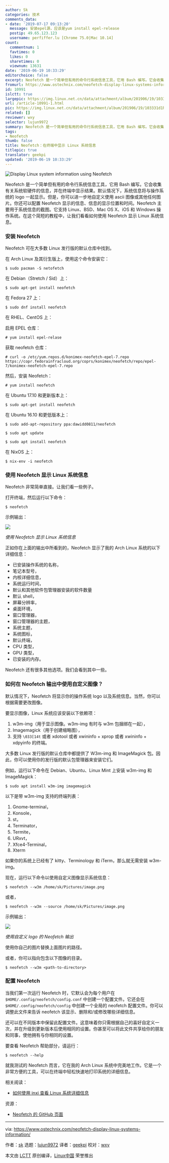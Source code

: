 ```yaml
---
author: Sk
categories: 技术
comments_data:
- date: '2019-07-17 09:13:20'
  message: 安装epel源，应该是yum install epel-release
  postip: 49.65.123.123
  username: perfiffer.lu [Chrome 75.0|Mac 10.14]
count:
  commentnum: 1
  favtimes: 0
  likes: 0
  sharetimes: 0
  viewnum: 13631
date: '2019-06-19 10:33:29'
editorchoice: false
excerpt: Neofetch 是一个简单但有用的命令行系统信息工具，它用 Bash 编写。它会收集有关系统软硬件的信息，并在终端中显示结果。
fromurl: https://www.ostechnix.com/neofetch-display-linux-systems-information/
id: 10991
islctt: true
largepic: https://img.linux.net.cn/data/attachment/album/201906/19/103331d1hfxqniplhfuhxh.png
url: /article-10991-1.html
pic: https://img.linux.net.cn/data/attachment/album/201906/19/103331d1hfxqniplhfuhxh.png.thumb.jpg
related: []
reviewer: wxy
selector: lujun9972
summary: Neofetch 是一个简单但有用的命令行系统信息工具，它用 Bash 编写。它会收集有关系统软硬件的信息，并在终端中显示结果。
tags:
- Neofetch
thumb: false
title: Neofetch：在终端中显示 Linux 系统信息
titlepic: true
translator: geekpi
updated: '2019-06-19 10:33:29'
---
```


![Display Linux system information using Neofetch](/data/attachment/album/201906/19/103331d1hfxqniplhfuhxh.png)


Neofetch 是一个简单但有用的命令行系统信息工具，它用 Bash 编写。它会收集有关系统软硬件的信息，并在终端中显示结果。默认情况下，系统信息将与操作系统的 logo 一起显示。但是，你可以进一步地自定义使用 ascii 图像或其他任何图片。你还可以配置 Neofetch 显示的信息、信息的显示位置和时间。Neofetch 主要用于系统信息的截图。它支持 Linux、BSD、Mac OS X、iOS 和 Windows 操作系统。在这个简短的教程中，让我们看看如何使用 Neofetch 显示 Linux 系统信息。


### 安装 Neofetch


Neofetch 可在大多数 Linux 发行版的默认仓库中找到。


在 Arch Linux 及其衍生版上，使用这个命令安装它：



```
$ sudo pacman -S netofetch
```

在 Debian（Stretch / Sid）上：



```
$ sudo apt-get install neofetch
```

在 Fedora 27 上：



```
$ sudo dnf install neofetch
```

在 RHEL、CentOS 上：


启用 EPEL 仓库：



```
# yum install epel-relase
```

获取 neofetch 仓库：



```
# curl -o /etc/yum.repos.d/konimex-neofetch-epel-7.repo
https://copr.fedorainfracloud.org/coprs/konimex/neofetch/repo/epel-7/konimex-neofetch-epel-7.repo
```

然后，安装 Neofetch：



```
# yum install neofetch
```

在 Ubuntu 17.10 和更新版本上：



```
$ sudo apt-get install neofetch
```

在 Ubuntu 16.10 和更低版本上：



```
$ sudo add-apt-repository ppa:dawidd0811/neofetch

$ sudo apt update

$ sudo apt install neofetch
```

在 NixOS 上：



```
$ nix-env -i neofetch
```

### 使用 Neofetch 显示 Linux 系统信息


Neofetch 非常简单直接。让我们看一些例子。


打开终端，然后运行以下命令：



```
$ neofetch
```

示例输出：


![](/data/attachment/album/201906/19/103334hve2plvcxpcpvp27.png)


*使用 Neofetch 显示 Linux 系统信息*


正如你在上面的输出中所看到的，Neofetch 显示了我的 Arch Linux 系统的以下详细信息：


* 已安装操作系统的名称，
* 笔记本型号，
* 内核详细信息，
* 系统运行时间，
* 默认和其他软件包管理器安装的软件数量
* 默认 shell，
* 屏幕分辨率，
* 桌面环境，
* 窗口管理器，
* 窗口管理器的主题，
* 系统主题，
* 系统图标，
* 默认终端，
* CPU 类型，
* GPU 类型，
* 已安装的内存。


Neofetch 还有很多其他选项。我们会看到其中一些。


### 如何在 Neofetch 输出中使用自定义图像？


默认情况下，Neofetch 将显示你的操作系统 logo 以及系统信息。当然，你可以根据需要更改图像。


要显示图像，Linux 系统应该安装以下依赖项：


1. w3m-img（用于显示图像。w3m-img 有时与 w3m 包捆绑在一起），
2. Imagemagick（用于创建缩略图），
3. 支持 `\033[14t` 或者 xdotool 或者 xwininfo + xprop 或者 xwininfo + xdpyinfo 的终端。


大多数 Linux 发行版的默认仓库中都提供了 W3m-img 和 ImageMagick 包。因此，你可以使用你的发行版的默认包管理器来安装它们。


例如，运行以下命令在 Debian、Ubuntu、Linux Mint 上安装 w3m-img 和 ImageMagick：



```
$ sudo apt install w3m-img imagemagick
```

以下是带 w3m-img 支持的终端列表：


1. Gnome-terminal，
2. Konsole，
3. st，
4. Terminator，
5. Termite，
6. URxvt，
7. Xfce4-Terminal，
8. Xterm


如果你的系统上已经有了 kitty、Terminology 和 iTerm，那么就无需安装 w3m-img。


现在，运行以下命令以使用自定义图像显示系统信息：



```
$ neofetch --w3m /home/sk/Pictures/image.png
```

或者，



```
$ neofetch --w3m --source /home/sk/Pictures/image.png
```

示例输出：


![](/data/attachment/album/201906/19/103335ruo1o44uyao3b9js.png)


*使用自定义 logo 的 Neofetch 输出*


使用你自己的图片替换上面图片的路径。


或者，你可以指向包含以下图像的目录。



```
$ neofetch --w3m <path-to-directory>
```

### 配置 Neofetch


当我们第一次运行 Neofetch 时，它默认会为每个用户在 `$HOME/.config/neofetch/config.conf` 中创建一个配置文件。它还会在 `$HOME/.config/neofetch/config` 中创建一个全局的 neofetch 配置文件。你可以调整此文件来告诉 neofetch 该显示、删除和/或修改哪些详细信息。


还可以在不同版本中保留此配置文件。这意味着你只需根据自己的喜好自定义一次，并在升级到更新版本后使用相同的设置。你甚至可以将此文件共享给你的朋友和同事，使他拥有与你相同的设置。


要查看 Neofetch 帮助部分，请运行：



```
$ neofetch --help
```

就我测试的 Neofetch 而言，它在我的 Arch Linux 系统中完美地工作。它是一个非常方便的工具，可以在终端中轻松快速地打印系统的详细信息。


相关阅读：


* [如何使用 inxi 查看 Linux 系统详细信息](https://www.ostechnix.com/how-to-find-your-system-details-using-inxi/)


资源：


* [Neofetch 的 GitHub 页面](https://github.com/dylanaraps/neofetch)




---


via: <https://www.ostechnix.com/neofetch-display-linux-systems-information/>


作者：[sk](https://www.ostechnix.com/author/sk/) 选题：[lujun9972](https://github.com/lujun9972) 译者：[geekpi](https://github.com/geekpi) 校对：[wxy](https://github.com/wxy)


本文由 [LCTT](https://github.com/LCTT/TranslateProject) 原创编译，[Linux中国](https://linux.cn/) 荣誉推出